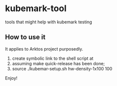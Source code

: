 # kubemark-tool
tools that might help with kubemark testing

## How to use it
It applies to Arktos project purposedly.

1. create symbolic link to the shell script at <ARKTOS-REPO-ROOT>
1. assuming make quick-release has been done;
1. source ./kubemar-setup.sh hw-density-1x100 100

Enjoy!
